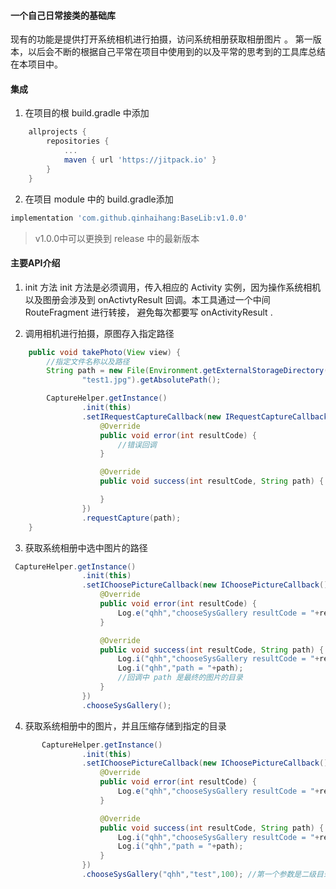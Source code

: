 #### 一个自己日常接类的基础库
现有的功能是提供打开系统相机进行拍摄，访问系统相册获取相册图片 。 第一版本，以后会不断的根据自己平常在项目中使用到的以及平常的思考到的工具库总结在本项目中。

#### 集成
1. 在项目的根 build.gradle 中添加
```gradle
	allprojects {
		repositories {
			...
			maven { url 'https://jitpack.io' }
		}
	}
```

2. 在项目 module 中的 build.gradle添加
```gradle
implementation 'com.github.qinhaihang:BaseLib:v1.0.0'
```
> v1.0.0中可以更换到 release 中的最新版本

#### 主要API介绍

1. init 方法
init 方法是必须调用，传入相应的 Activity 实例，因为操作系统相机以及图册会涉及到 onActivtyResult 回调。本工具通过一个中间 RouteFragment 进行转接，
避免每次都要写 onActivityResult .

2. 调用相机进行拍摄，原图存入指定路径
```java
    public void takePhoto(View view) {
        //指定文件名称以及路径
        String path = new File(Environment.getExternalStorageDirectory(),
                "test1.jpg").getAbsolutePath();

        CaptureHelper.getInstance()
                .init(this)
                .setIRequestCaptureCallback(new IRequestCaptureCallback() {
                    @Override
                    public void error(int resultCode) {
                        //错误回调
                    }

                    @Override
                    public void success(int resultCode, String path) {

                    }
                })
                .requestCapture(path);
    }
```

3. 获取系统相册中选中图片的路径
```java
 CaptureHelper.getInstance()
                .init(this)
                .setIChoosePictureCallback(new IChoosePictureCallback() {
                    @Override
                    public void error(int resultCode) {
                        Log.e("qhh","chooseSysGallery resultCode = "+resultCode);
                    }

                    @Override
                    public void success(int resultCode, String path) {
                        Log.i("qhh","chooseSysGallery resultCode = "+resultCode);
                        Log.i("qhh","path = "+path);
                        //回调中 path 是最终的图片的目录
                    }
                })
                .chooseSysGallery();
```
4. 获取系统相册中的图片，并且压缩存储到指定的目录
```java
       CaptureHelper.getInstance()
                .init(this)
                .setIChoosePictureCallback(new IChoosePictureCallback() {
                    @Override
                    public void error(int resultCode) {
                        Log.e("qhh","chooseSysGallery resultCode = "+resultCode);
                    }

                    @Override
                    public void success(int resultCode, String path) {
                        Log.i("qhh","chooseSysGallery resultCode = "+resultCode);
                        Log.i("qhh","path = "+path);
                    }
                })
                .chooseSysGallery("qhh","test",100); //第一个参数是二级目录，可以传空，第二个是图片文件的名称，第三个是压缩系数
```









